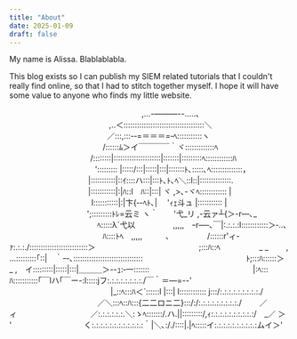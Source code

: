 ```yaml
---
title: "About"
date: 2025-01-09
draft: false
---
```


My name is Alissa. Blablablabla.

This blog exists so I can publish my SIEM related tutorials that I couldn't really find online, so that I had to stitch together myself. I hope it will have some value to anyone who finds my little website.

　　　　　　　　　　　　　　　　　,...-―――--.....､
　 　 　 　 　 　 　 　 　 　 ,..＜::::::::::::::::::::::::::::::::::::＼
　　　　　　　　　　　 　 ／:::,:::-‐=＝＝＝=‐ﾍ:::::::::::ヽ
　　　　　　　　　　　　/::::::ﾑ＞イ￣￣￣￣｀ヾ:::::::::::::ﾍ
　　　　　 　 　 　 　 /::::::::|:::::::::::::::::::::|:::::::|:::::::::ﾍ::::::::::::ﾊ
　　　　　　　　　　　'::::::::: |:::::/:::|:::::|:::|:::::::ﾄ､:::::､ﾍ::::::::::::::，
　　　　　　 　 　 　 |:::::::::::|::ｲ::::ハ:::|:::ﾄ､ﾄ､ﾍ＼::l::|::::::::::::::.
　　　　　　 　 　 　 |:::::::::::|:|ﾊ::l　ﾊ::|:::| ヾ ,>､-ヾﾍ:::::::::::: |
　　　　　　　　　 　 l:::::::::::|:|卞{‐-ﾍﾄ､|　 'ｨｪ斗ュ |::::::::::: |
　　 　 　 　 　 　 　 ';:::::::::ﾄﾚ=云ミ ヽ｀　　'弋_リ ,-云ァ┴{＞-r―､_
　　　　　　　　　　　 ﾍ:::::λ`弋以　　 　 　 ,,,,,　ｰr―‐､￣|:.:.:.:l::::::::::::＞‐..､
　　　　　　　　　　　　ﾊ::::ﾄﾍ　,,,,,　　　､　　 　 　 /::::::r'ィ‐ｧ:.:.:./::::::::::::::::::::::::::＞
　　　　　　　　　　　　　;:::ﾊ::ﾍ　　　　　_ _　　 , ...:::::::::｢::|　｀ｰ‐､:::::::::::::::::::::::::::::::
　　　　　　　　　　　　　ﾄ;:::ﾊ::::::＞　　　_ ,　イ:::::::::|:::::|:::|＿＿＿＞--ｭ:‐一:::::::
　　　　　　　　　　　　　|:ﾍ:::ﾊ:::::::::::｢￣lハ｢￣ー-:l:::::jフ:.:.:.:.:.:.:.:./￣｀＝―=--'
　　　　　　　　　　　　　|_::ﾍ:::ﾊ＜´::::::l |:::| l:::::::::::: j:::/:.:.:.:.:.:.:.:.:./
　　　　　　　　　　　 ／＼:::ﾍ::ﾊ:::{二二ロニ二}:::/:/:.:.:.:.:.:.:.:.:./　　 ／　　　　ィ
　　　　　 　 　 　 ／:.:.:.:.:.:.＼:ゝﾍ:::::::/.ハ.||:::::::::/,ｨ:.:.:.:.:.:.:.:.:.:/　_／ ＞　 '
　　　　　　　　　く:.:.:.:.:.:.:.:.:.:.:.:｀|＼､:/./::::|.|ﾍ:::::イ:.:.:.:.:.:.:.:.:.:ムイ＞'
